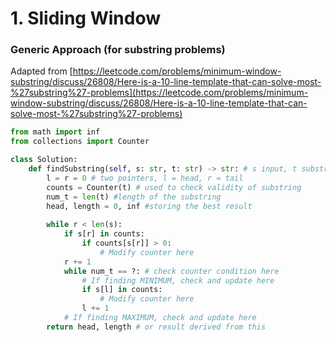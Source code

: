 # 1. Sliding Window

### Generic Approach \(for substring problems\)

Adapted from [https://leetcode.com/problems/minimum-window-substring/discuss/26808/Here-is-a-10-line-template-that-can-solve-most-%27substring%27-problems](https://leetcode.com/problems/minimum-window-substring/discuss/26808/Here-is-a-10-line-template-that-can-solve-most-%27substring%27-problems)

```python
from math import inf
from collections import Counter

class Solution:
    def findSubstring(self, s: str, t: str) -> str: # s input, t substr
        l = r = 0 # two pointers, l = head, r = tail
        counts = Counter(t) # used to check validity of substring
        num_t = len(t) #length of the substring
        head, length = 0, inf #storing the best result
        
        while r < len(s): 
            if s[r] in counts:
                if counts[s[r]] > 0:
                    # Modify counter here
            r += 1 
            while num_t == ?: # check counter condition here 
                # If finding MINIMUM, check and update here
                if s[l] in counts: 
                    # Modify counter here
                l += 1 
            # If finding MAXIMUM, check and update here
        return head, length # or result derived from this
```



